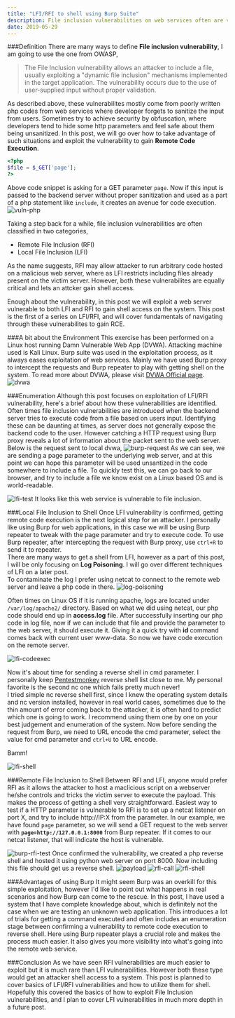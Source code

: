```yaml
---
title: "LFI/RFI to shell using Burp Suite"
description: File inclusion vulnerabilities on web services often are very critical and let's an attacker gain shell access on the server. Here we will use Burp suite to convert a file inclusion vulnerability of DVWA to gain remote code execution.
date: 2019-05-29
---
```


###Definition
There are many ways to define **File inclusion vulnerability**, I am going to use the one from OWASP,   

> The File Inclusion vulnerability allows an attacker to include a file, usually exploiting a "dynamic file inclusion" mechanisms implemented in the target application. The vulnerability occurs due to the use of user-supplied input without proper validation.

As described above, these vulnerabilites mostly come from poorly written php codes from web services where developer forgets to sanitize the input from users. Sometimes try to achieve security by obfuscation, where developers tend to hide some http parameters and feel safe about them being unsanitized. In this post, we will go over how to take advantage of such situations and exploit the vulnerability to gain **Remote Code Execution**.

```php
<?php
$file = $_GET['page'];
?>
```

Above code snippet is asking for a GET parameter `page`. Now if this input is passed to the backend server without proper sanitization and used as a part of a php statement like `include`, it creates an avenue for code execution. 
![vuln-php](vuln-php.png)

Taking a step back for a while, file inclusion vulnerabilities are often classified in two categories, 
  - Remote File Inclusion (RFI)
  - Local File Inclusion (LFI)   
 
As the name suggests, RFI may allow attacker to run arbitrary code hosted on a malicious web server, where as LFI restricts including files already present on the victim server. However, both these vulnerabilites are equally critical and lets an attcker gain shell access.  

Enough about the vulnerability, in this post we will exploit a web server vulnerable to both LFI and RFI to gain shell access on the system. This post is the first of a series on LFI/RFI, and will cover fundamentals of navigating through these vulnerabilites to gain RCE. 

###A bit about the Environment
This exercise has been performed on a Linux host running Damn Vulnerable Web App (DVWA). Attacking machine used is Kali Linux. Burp suite was used in the exploitation process, as it always eases exploitation of web services. Mainly we have used Burp proxy to intercept the requests and Burp repeater to play with getting shell on the system. To read more about DVWA, please visit [DVWA Official page](http://www.dvwa.co.uk/).
![dvwa](dvwa.png)

###Enumeration
Although this post focuses on exploitation of LFI/RFI vulnerability, here's a brief about how these vulnerabilities are identified. Often times file inclusion vulnerabilities are introduced when the backend server tries to execute code from a file based on users input. Identifying these can be daunting at times, as server does not generally expose the backend code to the user. However catching a HTTP request using Burp proxy reveals a lot of information about the packet sent to the web server.    
Below is the request sent to local dvwa,
![burp-request](burp-request.png)
As we can see, we are sending a page parameter to the underlying web server, and at this point we can hope this parameter will be used unsantized in the code somewhere to include a file. To quickly test this, we can go back to our browser, and try to include a file we know exist on a Linux based OS and is world-readable. 

![lfi-test](lfi-test.png)
It looks like this web service is vulnerable to file inclusion. 

###Local File Inclusion to Shell
Once LFI vulnerability is confirmed, getting remote code execution is the next logical step for an attacker. I personally like using Burp for web applications, in this case we will be using Burp repeater to tweak with the page parameter and try to execute code. To use Burp repeater, after intercepting the request with Burp proxy, use `ctrl+R` to send it to repeater.    
There are many ways to get a shell from LFI, however as a part of this post, I will be only focusing on **Log Poisoning**. I will go over different techniques of LFI on a later post.   
To contaminate the log I prefer using netcat to connect to the remote web server and leave a php code in there. 
![log-poisoning](log-pos.png)

Often times on Linux OS if it is running apache, logs are located under `/var/log/apache2/` directory. Based on what we did using netcat, our php code should end up in **access.log** file. After successfully inserting our php code in log file, now if we can include that file and provide the parameter to the web server, it should execute it. Giving it a quick try with **id** command comes back with current user www-data. So now we have code execution on the remote server. 

![lfi-codeexec](lfi-codeexec.png)  

Now it's about time for sending a reverse shell in cmd parameter. I personally keep [Pentestmonkey](http://pentestmonkey.net/cheat-sheet/shells/reverse-shell-cheat-sheet) reverse shell list close to me. My personal favorite is the second nc one which fails pretty much never!    
I tried simple nc reverse shell first, since I knew the operating system details and nc version installed, however in real world cases, sometimes due to the thin amount of error coming back to the attacker, it is often hard to predict which one is going to work. I recommend using them one by one on your best judgement and enumeration of the system. Now before sending the request from Burp, we need to URL encode the cmd parameter, select the value for cmd parameter and `ctrl+U` to URL encode. 

Bamm!

![lfi-shell](lfi-shell.png)

###Remote File Inclusion to Shell
Between RFI and LFI, anyone would prefer RFI as it allows the attacker to host a maclicious script on a webserver he/she controls and tricks the victim server to execute the payload. This makes the process of getting a shell very straightforward. Easiest way to test if a HTTP parameter is vulnerable to RFI is to set up a netcat listener on port X, and try to include http://IP:X from the parameter. In our example, we have found `page` parameter, so we will send a GET request to the web server with **`page=http://127.0.0.1:8000`** from Burp repeater. If it comes to our netcat listener, that will indicate the host is vulnerable.

![burp-rfi-test](burp-rfi-test.png)
Once confirmed the vulnerability, we created a php reverse shell and hosted it using python web server on port 8000. Now including this file should get us a reverse shell.
![payload](payload.png)
![rfi-call](rfi-call.png)
![rfi-shell](rfi-shell.png)

###Advantages of using Burp
It might seem Burp was an overkill for this simple exploitation, however I'd like to point out what happens in real scenarios and how Burp can come to the rescue. In this post, I have used a system that I have complete knowledge about, which is definitely not the case when we are testing an unknown web application. This introduces a lot of trials for getting a command executed and often includes an enumeration stage between confirming a vulnerability to remote code execution to reverse shell. Here using Burp repeater plays a crucial role and makes the process much easier. It also gives you more visibility into what's going into the remote web service.

###Conclusion
As we have seen RFI vulnerabilities are much easier to exploit but it is much rare than LFI vulnerabilities. However both these type would get an attacker shell access to a system. This post is planned to cover basics of LFI/RFI vulnerabilities and how to utilize them for shell. Hopefully this covered the basics of how to exploit File Inclusion vulnerabilities, and I plan to cover LFI vulnerabilities in much more depth in a future post. 
